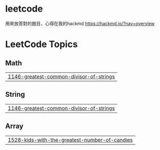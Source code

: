 # leetcode 
用來放答對的題目，心得在我的hackmd https://hackmd.io/?nav=overview
<!---LeetCode Topics Start-->
# LeetCode Topics
## Math
|  |
| ------- |
| [1146-greatest-common-divisor-of-strings](https://github.com/A7144888/leetcode/tree/master/1146-greatest-common-divisor-of-strings) |
## String
|  |
| ------- |
| [1146-greatest-common-divisor-of-strings](https://github.com/A7144888/leetcode/tree/master/1146-greatest-common-divisor-of-strings) |
## Array
|  |
| ------- |
| [1528-kids-with-the-greatest-number-of-candies](https://github.com/A7144888/leetcode/tree/master/1528-kids-with-the-greatest-number-of-candies) |
<!---LeetCode Topics End-->

